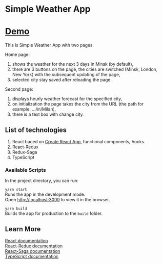 # Simple Weather App

[Demo](https://weather-app-c1390d.netlify.app/)
===

This is Simple Weather App with two pages.

Home page:

1. shows the weather for the next 3 days in Minsk (by default),
2. there are 3 buttons on the page, the cities are switched (Minsk, London, New York)
   with the subsequent updating of the page,
3. selected city stay saved after reloading the page.

Second page:

1. displays hourly weather forecast for the specified city,
2. on initialization the page takes the city from the URL
   (the path for example: .../in/Milan),
3. there is a text box with change city.

## List of technologies

1. React baced on [Create React App](https://github.com/facebook/create-react-app),
   functional components, hooks.
2. React-Redux
3. Redux-Saga
4. TypeScript

### Available Scripts

In the project directory, you can run:

`yarn start`\
Runs the app in the development mode.\
Open [http://localhost:3000](http://localhost:3000) to view it in the browser.

`yarn build`\
Builds the app for production to the `build` folder.

## Learn More

[React documentation](https://reactjs.org/)\
[React-Redux documentation](https://react-redux.js.org/)\
[React-Saga documentation](https://redux-saga.js.org/)\
[TypeScript documentation](https://www.typescriptlang.org/docs/)
